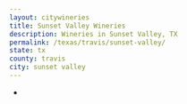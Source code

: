 ```yaml
---
layout: citywineries
title: Sunset Valley Wineries
description: Wineries in Sunset Valley, TX
permalink: /texas/travis/sunset-valley/
state: tx
county: travis
city: sunset valley
---
```

-

